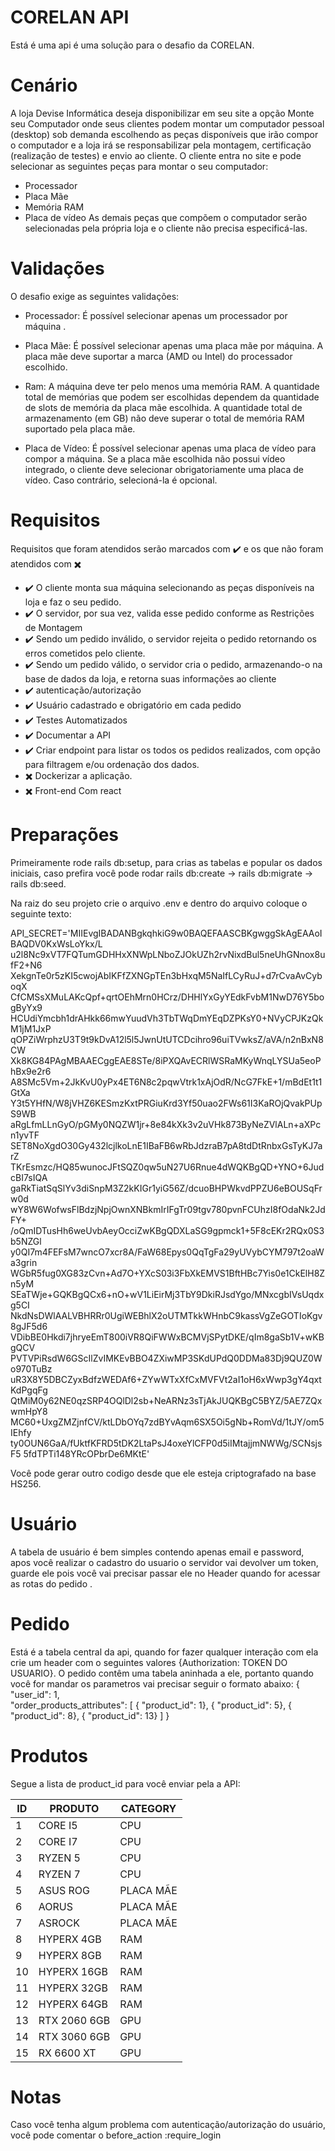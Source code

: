 # CORELAN API

Está é uma api é uma solução para o desafio da CORELAN.

# Cenário

A loja Devise Informática deseja disponibilizar em seu site a opção Monte seu Computador
onde seus clientes podem montar um computador pessoal (desktop) sob demanda escolhendo
as peças disponíveis que irão compor o computador e a loja irá se responsabilizar pela
montagem, certificação (realização de testes) e envio ao cliente.
O cliente entra no site e pode selecionar as seguintes peças para montar o seu computador:
* Processador
* Placa Mãe
* Memória RAM
* Placa de vídeo
As demais peças que compõem o computador serão selecionadas pela própria loja e o cliente
não precisa especificá-las.

# Validações
 
 O desafio exige as seguintes validações:
 
* Processador: É possível selecionar apenas um processador por máquina .
* Placa Mãe: É possível selecionar apenas uma placa mãe por máquina. A placa mãe deve suportar a marca (AMD ou Intel) do processador escolhido.
* Ram: A máquina deve ter pelo menos uma memória RAM. A quantidade total de memórias que podem ser escolhidas dependem da quantidade de slots de memória da placa mãe escolhida. A quantidade total de armazenamento (em GB) não deve superar o total de memória RAM suportado pela placa mãe.

* Placa de Vídeo: É possível selecionar apenas uma placa de vídeo para compor a máquina. Se a placa mãe escolhida não possui vídeo integrado, o cliente deve selecionar obrigatoriamente uma placa de vídeo. Caso contrário, selecioná-la é opcional.

# Requisitos

Requisitos que foram atendidos serão marcados com :heavy_check_mark: e os que não foram atendidos com :heavy_multiplication_x:

* :heavy_check_mark: O cliente monta sua máquina selecionando as peças disponíveis na loja e faz o seu pedido.
* :heavy_check_mark: O servidor, por sua vez, valida esse pedido conforme as Restrições de Montagem
* :heavy_check_mark: Sendo um pedido inválido, o servidor rejeita o pedido retornando os erros cometidos pelo cliente.
* :heavy_check_mark: Sendo um pedido válido, o servidor cria o pedido, armazenando-o na base de dados da loja, e retorna suas informações ao cliente
* :heavy_check_mark: autenticação/autorização
* :heavy_check_mark: Usuário cadastrado e obrigatório em cada pedido
* :heavy_check_mark: Testes Automatizados
* :heavy_check_mark: Documentar a API
* :heavy_check_mark: Criar endpoint para listar os todos os pedidos realizados, com opção para filtragem e/ou ordenação dos dados.
* :heavy_multiplication_x: Dockerizar a aplicação.
* :heavy_multiplication_x: Front-end Com react

# Preparações

Primeiramente rode rails db:setup, para crias as tabelas e popular os dados iniciais, caso prefira você pode rodar rails db:create -> rails db:migrate -> rails db:seed.

Na raiz do seu projeto crie o arquivo .env e dentro do arquivo coloque o seguinte texto:

API_SECRET='MIIEvgIBADANBgkqhkiG9w0BAQEFAASCBKgwggSkAgEAAoIBAQDV0KxWsLoYkx/L
u2l8Nc9xVT7FQTumGDHHxXNWpLNboZJOkUZh2rvNixdBul5neUhGNnox8ufF2+N6
XekgnTe0r5zKI5cwojAbIKFfZXNGpTEn3bHxqM5NaIfLCyRuJ+d7rCvaAvCyboqX
CfCMSsXMuLAKcQpf+qrtOEhMrn0HCrz/DHHlYxGyYEdkFvbM1NwD76Y5bogByYx9
HCUdiYmcbh1drAHkk66mwYuudVh3TbTWqDmYEqDZPKsY0+NVyCPJKzQkM1jM1JxP
qOPZiWrphzU3T9t9kDvA12l5l5JwnUtUTCDcihro96uiTVwksZ/aVA/n2nBxN8CW
Xk8KG84PAgMBAAECggEAE8STe/8iPXQAvECRlWSRaMKyWnqLYSUa5eoPhBx9e2r6
A8SMc5Vm+2JkKvU0yPx4ET6N8c2pqwVtrk1xAjOdR/NcG7FkE+1/mBdEt1t1GtXa
Y3t5YHfN/W8jVHZ6KESmzKxtPRGiuKrd3Yf50uao2FWs61I3KaROjQvakPUpS9WB
aRgLfmLLnGyO/pGMy0NQZW1jr+8e84kXk3v2uVHk873ByNeZVlALn+aXPcn1yvTF
SET8NoXgdO30Gy432lcjlkoLnE1IBaFB6wRbJdzraB7pA8tdDtRnbxGsTyKJ7arZ
TKrEsmzc/HQ85wunocJFtSQZ0qw5uN27U6Rnue4dWQKBgQD+YNO+6JudcBI7sIQA
gaRkTiatSqSlYv3diSnpM3Z2kKIGr1yiG56Z/dcuoBHPWkvdPPZU6eBOUSqFrw0d
wY8W6WofwsFlBdzjNpjOwnXNBkmIrIFgTr09tgv780pvnFCUhzI8fOdaNk2JdFY+
/oQmIDTusHh6weUvbAeyOcciZwKBgQDXLaSG9gpmck1+5F8cEKr2RQx0S3b5NZGl
y0QI7m4FEFsM7wncO7xcr8A/FaW68Epys0QqTgFa29yUVybCYM797t2oaWa3grin
WGbR5fug0XG83zCvn+Ad7O+YXcS03i3FbXkEMVS1BftHBc7Yis0e1CkElH8Zn5yM
SEaTWje+GQKBgQCx6+nO+wV1LiEirMj3TbY9DkiRJsdYgo/MNxcgbIVsUqdxg5CI
NkdNsDWlAALVBHRRr0UgiWEBhlX2oUTMTkkWHnbC9kassVgZeGOTIoKgv8gJF5d6
VDibBE0Hkdi7jhryeEmT800iVR8QiFWWxBCMVjSPytDKE/qIm8gaSb1V+wKBgQCV
PVTVPiRsdW6GScIlZvIMKEvBBO4ZXiwMP3SKdUPdQ0DDMa83Dj9QUZ0Wo970TuBz
uR3X8Y5DBCZyxBdfzWEDAf6+ZYwWTxXfCxMVFVt2aI1oH6xWwp3gY4qxtKdPgqFg
QtMiM0y62NE0qzSRP4OQlDl2sb+NeARNz3sTjAkJUQKBgC5BYZ/5AE7ZQxwmHpY8
MC60+UxgZMZjnfCV/ktLDbOYq7zdBYvAqm6SX5Oi5gNb+RomVd/1tJY/om5IEhfy
ty0OUN6GaA/fUktfKFRD5tDK2LtaPsJ4oxeYlCFP0d5iIMtajjmNWWg/SCNsjsF5
5fdTPTi148YRcOPbrDe6MKtE'

Você pode gerar outro codigo desde que ele esteja criptografado na base HS256.

# Usuário

A tabela de usuário é bem simples contendo apenas email e password, apos você realizar o cadastro do usuario o servidor vai devolver um token, guarde ele pois você vai precisar passar ele no Header quando for acessar as rotas do pedido .

# Pedido 

Está é a tabela central da api, quando for fazer qualquer interação com ela crie um header com o seguintes valores {Authorization: TOKEN DO USUARIO}.
O pedido contêm uma tabela aninhada a ele, portanto quando você for mandar os parametros vai precisar seguir o formato abaixo: 
{
	"user_id": 1,	
	"order_products_attributes": [
    { "product_id": 1},
    { "product_id": 5},
    { "product_id": 8},
    { "product_id": 13}
	]
}

# Produtos

Segue a lista de product_id para você enviar pela a API: 

|       ID      |    PRODUTO    |    CATEGORY   |
|---------------|---------------|---------------|
|       1       |    CORE I5    |     CPU       |
|       2       |    CORE I7    |     CPU       |
|       3       |    RYZEN 5    |     CPU       |
|       4       |    RYZEN 7    |     CPU       |
|       5       |    ASUS ROG   |   PLACA MÃE   |
|       6       |    AORUS      |   PLACA MÃE   |
|       7       |    ASROCK     |   PLACA MÃE   |
|       8       |    HYPERX 4GB |     RAM       |
|       9       |    HYPERX 8GB |     RAM       |
|       10      |   HYPERX 16GB |     RAM       |
|       11      |   HYPERX 32GB |     RAM       |
|       12      |   HYPERX 64GB |     RAM       |
|       13      |  RTX 2060 6GB |     GPU       |
|       14      |  RTX 3060 6GB |     GPU       |
|       15      |  RX 6600 XT  |     GPU       |


# Notas

Caso você tenha algum problema com autenticação/autorização do usuário, você pode comentar o before_action :require_login


